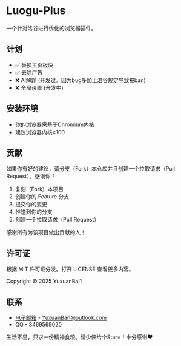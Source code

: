 # Luogu-Plus

一个针对洛谷进行优化的浏览器插件。

## 计划

- ✅ 替换主页板块
- ✅ 去除广告
- ❌ AI解题 (开发过。因为bug多加上洛谷规定导致被ban)
- ❌ 全局设置 (开发中)

## 安装环境

- 你的浏览器需基于Chromium内核
- 建议浏览器内核≥100

## 贡献

如果你有好的建议，请分支（Fork）本仓库并且创建一个拉取请求（Pull Request）。感谢你！

1. 复刻（Fork）本项目
2. 创建你的 Feature 分支
3. 提交你的变更
4. 推送到你的分支
5. 创建一个拉取请求（Pull Request）

感谢所有为该项目做出贡献的人！

## 许可证

根据 MIT 许可证分发。打开 LICENSE 查看更多内容。

Copyright © 2025 YuxuanBai1

## 联系

* [电子邮箱](mailto:YuxuanBai1@outlook.com) - YuxuanBai1@outlook.com
* QQ - 3469569020

生活不易，只求一份精神食粮。请少侠给个Star⭐！十分感谢❤️
